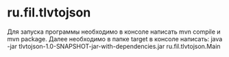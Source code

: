 # ru.fil.tlvtojson

Для запуска программы необходимо в консоле написать mvn compile и mvn package.
Далее необходимо в папке target в консоле написать:
java -jar tlvtojson-1.0-SNAPSHOT-jar-with-dependencies.jar ru.fil.tlvtojson.Main